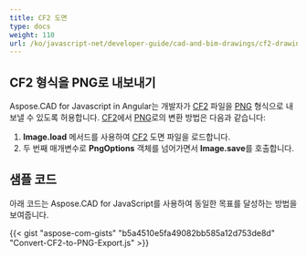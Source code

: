 ```yaml
---
title: CF2 도면
type: docs
weight: 110
url: /ko/javascript-net/developer-guide/cad-and-bim-drawings/cf2-drawings/
---
```


## **CF2 형식을 PNG로 내보내기**

Aspose.CAD for Javascript in Angular는 개발자가 [CF2](https://docs.fileformat.com/cad/cf2/) 파일을 [PNG](https://docs.fileformat.com/image/png/) 형식으로 내보낼 수 있도록 허용합니다.
[CF2](https://docs.fileformat.com/cad/cf2/)에서 [PNG](https://docs.fileformat.com/image/png/)로의 변환 방법은 다음과 같습니다:

1. **Image.load** 메서드를 사용하여 [CF2](https://docs.fileformat.com/cad/cf2/) 도면 파일을 로드합니다.
2. 두 번째 매개변수로 **PngOptions** 객체를 넘어가면서 **Image.save**를 호출합니다.

## 샘플 코드

아래 코드는 Aspose.CAD for JavaScript를 사용하여 동일한 목표를 달성하는 방법을 보여줍니다.

{{< gist "aspose-com-gists" "b5a4510e5fa49082bb585a12d753de8d" "Convert-CF2-to-PNG-Export.js" >}}
